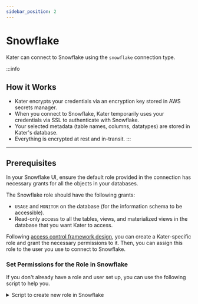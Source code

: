 ```yaml
---
sidebar_position: 2
---
```


# Snowflake

Kater can connect to Snowflake using the `snowflake` connection type.

:::info
## How it Works
* Kater encrypts your credentials via an encryption key stored in AWS secrets manager. 
* When you connect to Snowflake, Kater temporarily uses your credentials via SSL to authenticate with Snowflake.  
* Your selected metadata (table names, columns, datatypes) are stored in Kater's database. 
* Everything is encrypted at rest and in-transit. 
:::

----

## Prerequisites
In your Snowflake UI, ensure the default role provided in the connection has necessary grants for all the objects in your databases.

The Snowflake role should have the following grants:
- `USAGE` and `MONITOR` on the database (for the information schema to be accessible).
- Read-only access to all the tables, views, and materialized views in the database that you want Kater to access.

Following [access control framework design](/blog/Access%20Control%20Framework%20Design), you can create a Kater-specific role and grant the necessary permissions to it. Then, you can assign this role to the user you use to connect to Snowflake.

### Set Permissions for the Role in Snowflake
If you don't already have a role and user set up, you can use the following script to help you.

<details>
<summary>Script to create new role in Snowflake</summary>
<p>
Replace variables with appropriate names.
```sql
SET user_username='username';
SET user_password='password';
SET warehouse_size='warehouse_size';
SET warehouse_name='warehouse_name';
SET access_role='name_of_access_role';
SET functional_role='name_of_functional_role';
SET database_name='database_name';

-- Set role for grants
USE ROLE USERADMIN;

-- Create the roles
CREATE ROLE IF NOT EXISTS identifier($access_role);
CREATE ROLE IF NOT EXISTS identifier($functional_role);

-- Create user and grant access to functional role. Grant functional role access to access role.
CREATE USER IF NOT EXISTS identifier($user_username) PASSWORD=$user_password DEFAULT_ROLE=$functional_role;
GRANT ROLE identifier($access_role) TO ROLE identifier($functional_role);
GRANT ROLE identifier($functional_role) TO USER identifier($user_username);

-- Create database if not exists
CREATE DATABASE IF NOT EXISTS identifier($database_name);

-- Grant metadata privileges to database to be monitored
GRANT USAGE,MONITOR ON DATABASE identifier($database_name) TO ROLE identifier($access_role);
GRANT USAGE,MONITOR ON ALL SCHEMAS IN DATABASE identifier($database_name) TO ROLE identifier($access_role);

-- Grant metadata privileges to future objects in database to be monitored
GRANT USAGE,MONITOR ON FUTURE SCHEMAS IN DATABASE identifier($database_name) TO ROLE identifier($access_role);

-- Grant permissions to use the new warehouse
GRANT SELECT ON WAREHOUSE identifier($warehouse_name) TO ROLE identifier($access_role);

-- Grant permissions for current objects in database to access role
GRANT ALL ON ALL SCHEMAS IN DATABASE identifier($database_name) TO ROLE identifier($access_role);
GRANT ALL ON ALL TABLES IN DATABASE identifier($database_name) TO ROLE identifier($access_role);
GRANT ALL ON ALL VIEWS IN DATABASE identifier($database_name) TO ROLE identifier($access_role);
GRANT ALL ON ALL MATERIALIZED VIEWS IN DATABASE identifier($database_name) TO ROLE identifier($access_role);

-- Grant permissions for future objects in database to access role
GRANT ALL ON FUTURE SCHEMAS IN DATABASE identifier($database_name) TO ROLE identifier($access_role);
GRANT ALL ON FUTURE TABLES IN DATABASE identifier($database_name) TO ROLE identifier($access_role);
GRANT ALL ON FUTURE VIEWS IN DATABASE identifier($database_name) TO ROLE identifier($access_role);
GRANT ALL ON FUTURE MATERIALIZED VIEWS IN DATABASE identifier($database_name) TO ROLE identifier($access_role);
```

</p>
</details>

----

## Connect to Kater
Once your Snowflake role and user is ready, go to your Kater Portal and follow these steps to connect to Snowflake.

### 1. Click on the `Connect` tab on the sidebar.

<div style={{ display: "flex", justifyContent: "center", padding: "2rem 0 3rem 0" }}>
    <img src={require("../../static/img/ConnectSidebar.png").default} width="150" />
</div>

### 2. Under `Data Store`, select `Snowflake`.

<div style={{ display: "flex", justifyContent: "center", padding: "2rem 0 3rem 0" }}>
    <img src={require("../../static/img/DataStore_SNOWFLAKE.png").default} width="900" />
</div>

### 3. Add your Snowflake credentials.
Click `Test Connection` to test, and click `Save Connection` to save. 

### 4. Go to the `Metadata` tab on the top left.
<div style={{ display: "flex", justifyContent: "center", padding: "2rem 0 3rem 0" }}>
    <img src={require("../../static/img/Metadata_tab.png").default} width="400" />
</div>

### 5. Select the databases, schemas, and tables you want Kater to have access to. 
:::note
The tables you do not select will not be parsed and will not be available in Kater.
:::
<div style={{ display: "flex", justifyContent: "center", padding: "2rem 0 3rem 0" }}>
    <img src={require("../../static/img/SelectTablesDW.png").default} width="400" />
</div>

### 6. Click `Save and Process Metadata`. 
:::tip 
To import new tables, click the `Refresh` button on the bottom to retrieve new metadata.
<div style={{ display: "flex", justifyContent: "center", padding: "1rem 0 1rem 0" }}>
    <img src={require("../../static/img/retrieve_metadata.png").default} width="300" />
</div>
:::

### 7. You should see the tables being processed on the right, with 2 background jobs running: 
* **Description Generator:** We use AI to auto-generate descriptions for you where we haven't already found dbt descriptions for. 
* **Profiler:** For all varchar columns, we obtain a sample of data. For all numeric columns, we profile a min/max.

<div style={{ display: "flex", justifyContent: "center", padding: "1rem 0 3rem 0" }}>
    <img src={require("../../static/img/all_tables.png").default} width="1000" />
</div>

### 8. You're ready to [create a Persona](/docs/personas/) so you can add these tables to a team.
